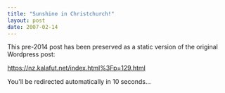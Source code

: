 ```yaml
---
title: "Sunshine in Christchurch!"
layout: post
date: 2007-02-14
---
```


This pre-2014 post has been preserved as a static version of the original Wordpress post:

https://nz.kalafut.net/index.html%3Fp=129.html

You'll be redirected automatically in 10 seconds...

<head>
  <meta http-equiv="refresh" content="10;url=https://nz.kalafut.net/index.html%3Fp=129.html">
</head>

